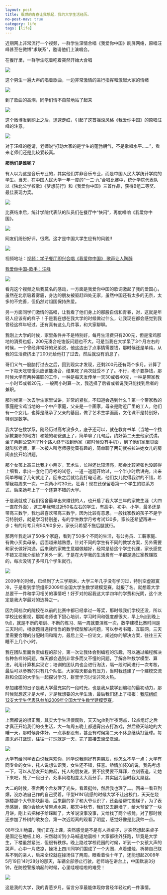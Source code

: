 ```yaml
---
layout: post
title: 很燃的青春让我想起，我的大学生活经历。
no-post-nav: true
category: life
tags: [life]
---
```


近期网上非常流行一个视频，一群学生深情合唱《我爱你中国》刷屏网络，原唱汪峰甚至在微博"求联系"，邀请他们上演唱会。

在餐厅里，一群学生吃着吃着突然开始大合唱

![](http://www.yvantan.com/assets/images/2017/life/ren1.png)  

这个男生一遍大声的唱着歌曲，一边非常激情的进行指挥和激起大家的情绪

![](http://www.yvantan.com/assets/images/2017/life/ren2.png)  

到了歌曲的高潮，同学们情不自禁地站了起来

![](http://www.yvantan.com/assets/images/2017/life/ren3.png)  


这个微博发到网上之后，迅速走红，引起了这首摇滚风格《我爱你中国》的原唱汪峰的注意。

![](http://www.yvantan.com/assets/images/2017/life/ren4.png)  

对于汪峰的邀请，老师说“打动大家的是学生的蓬勃朝气，不是歌唱水平……”，看来老师们还是比较爱较真。

**那他们是谁呢？**

有人以为这是音乐专业的，其实他们并非音乐专业，而是中国人民大学统计学院的学生。当天，在中国人民大学一年一度的“一二·九”合唱比赛中，统计学院代表队以《陕北公学校歌》《梦想前行》和《我爱你中国》三首作品，获得B组二等奖、最佳表现力奖。

![](http://www.yvantan.com/assets/images/2017/life/ren5.jpg)

比赛结束后，统计学院代表队的队员们在餐厅中“快闪”，再度唱响《我爱你中国》。

![](http://www.yvantan.com/assets/images/2017/life/ren6.jpg)

网友们纷纷好评，很燃，这才是中国大学生应有的风貌!!

![](http://www.yvantan.com/assets/images/2017/life/ren7.png)

视频地址：[视频：学子餐厅即兴合唱《我爱你中国》 歌声让人陶醉](http://v.ifeng.com/video_10075715.shtml)

[我爱你中国-歌手：汪峰](http://music.163.com/#/m/song?id=155922&userid=613401)

![](http://www.yvantan.com/assets/images/2017/life/love.png)  

看完这个视频之后我莫名的感动，一方面是我爱你中国的歌词激起了我的爱国心，虽然在北京吸着雾霾，身边的朋友被驱赶四处无家，虽然中国还有太多的无奈，太多的不完善，但仍然对祖国保持热爱。

另一方面同学们激情的高唱，让我看了他们身上的那股自信和青春，对，这就是年轻人应该有的样子！于是我在想在我大学的时候做过什么，让我现在都会感觉到我曾经这样年轻过。还有真有这么几件事，和大家聊聊。

我刚上大学的时候，家里条件并不是特别好，每月生活费只有200元，但是宝鸡那地的消费也低，200元凑合吃饱饭问题也不大。可是当我在大学呆了3个月左右的时候，一个曾经非常好的兄弟说，他这边出了点事情需要钱，那时候还是单纯，从我的生活费挤出了200元给他打了过去，然后就没有消息了。

哥们义气一股脑打过去之后，回到现实才发现，还剩200元还有两个多月。计算了一下每天吃顿馒头应该能凑合，结果吃了两次就受不了了。不行，老子要挣钱，那时候大学有两种兼职的工作，一种是每天发传单一天30或者40元，一种是带家教一小时15或者20元，一般两小时算一次，我选择了后者或者说我只能找到后者的兼职。

那时候第一次去学生家里试讲，非常的紧张，不知道会遇到什么？第一个带家教的家庭是宝鸡当地的一个中产家庭，父亲是一个画家，母亲是附近厂里的工人，他们有一个女儿，也算是继承了父亲的基因，做了艺术生学画画，文化课不是特别好，特别是数学。

我大学在数学系，刚经历过高考没多久，底子还可以，就在教育书单（当地一个找家教兼职的地方）和她的老爸遇上了，简单聊了几句后，约好第二天去他家试讲。坐了两趟公交问了N个路人终于找到他家（那时候没有手机），到了他们家里见面就叫张老师，第一次被人叫老师感觉蛮有趣的，简单聊了两句就被拉进她女儿的房间直接开始讲题。

那个女孩上高三比我才小两岁，艺术生，长得还比较漂亮，那会比较紧张也没顾得上细看，拿出一套他们月考的试卷，一道一道题开始过，一个半小时后讲完，出来简单寒暄了几句就走了。回来之后就给我打电话说，他们女儿觉得我讲的不错，希望我每周来一次，一次两小时30元，狂喜！现在还保留着第一个学生的联系方式，后来她考上了一个还算不错的大学。

于是我就成了我们宿舍最早出来赚钱的人，也开启了我大学三年的家教生涯（大四一直在外面），这三年我带过近50名左右的学生，有高中、初中、小学，最多还是带高三数学，我也最喜欢带高三数学，因为比较有意思。一般找家教的孩子不是学习特别好，就是学习特别差，有的学生数学月考考试130多，家长还希望再进一步；有的月考只有50/60多分，家长只希望不拖后腿就行。

那两年我走进了50多个家庭，看到了50多个不同的生活，有公务员、工薪家庭、有做小买卖母亲。后面越来越熟悉，针对不同的学生有不同的教学方案，另外需要和家长做好沟通，后来我的家教生意越做越好，经常是给这个学生代课，家长感觉不错又把我介绍给了另外一家，于是在大学我的生活费有一半都是通过家教赚取的，每次没钱了多带几个学生就行。

![](http://www.yvantan.com/assets/images/2017/life/baoji.png)

2009年的时候，已经到了大三学期末，大学三年几乎没有学习过，特别空虚寂寞冷，于是看到学院组织2009年全国大学生数学建模竞赛，就报了名。就想着大学总要干一件和学习相关的事情吧！好歹对的起我这大学四年的学费和光阴，这个决定是我大学最对的选择之一。

因为同档次的院校在以前的比赛中都已经拿过一等奖，那时候我们学校还没，所以学校比较重视，那期老师也下狠心培训，学习时间和强度都很大，早上9点到晚上9点，就是不断的培训、不断的练习、隔一周就要演练一次，数学建模比赛时间是三天时间，根据题目选择恰当的数学模型解决问题，可以参考书籍、互联网，三天里需要合理的分配时间和精力，最后上交一份论文，阐述你的解决方案，往往三天睡不上几个小时。

我在团队里面负责编程的部分，第一次让我体会到编程的乐趣，可以通过编程解决各种各样的问题，每天都会遇到非常多而又不懂的问题，了解各种数学模型、算法，利用计算机实现它；培训的团队内也会进行淘汰，隔一段时间进行一次考核，最后可以参赛的只有几个队伍，大家每天都会有压力，当时我还建了一个建模交流群和全国的大学生一起探讨学习，群里学习讨论非常火热。

参加建模的日子是我大学最充实的一段时光，也是我从数学到编程的最初动力，那时候就想这才是大学，才是我想要的大学生活，最后我们还上了校报：[我院组织12支大学生代表队参加2009年全国大学生数学建模竞赛](http://www.bjwlxy.cn/info/1040/14472.htm)。

![](http://www.yvantan.com/assets/images/2017/life/jianmo.jpg)

上面都说的很正面，其实大学生活很腐败，天天hgih到半夜两点，12点熄灯之后才真正开始我们的夜生活，大一每周五晚上都通宵出去打游戏，然后昏天暗地的大睡一天，那时候身体好，一点事都没有，甚至有时候第二天不休息继续打篮球。每周末必打篮球，往往一打球就是一天，完了直接去澡堂洗澡。

![](http://www.yvantan.com/assets/images/2017/life/lanqiu.png)

大学有给同学表白说我喜欢你，同学说我刚好有男朋友，你怎么不早一点；大学有同专业的女生，托人说想认识我，女生还不错，狂喜。矫情加装X的说，我先考虑一下，可以从朋友开始做起，托人的朋友说，要不接受要不拜拜，立刻答道，让她下来吧，处了一段日子，处事风格相差太大而分手，其实因为当时我太屌丝。

大二的时候，宿舍两个舍友理了光头，看着挺帅，然后我也理了。。。回来一看丑到爆，没办法自己作的自己受着。甲型H1N1流感的时候大学不让出校门，天天在烧锅楼那个大爷那块翻墙，后来翻的多了和大爷认识了，还会给帮忙搬梯子，为了表示感谢，偶尔会给大爷带点水果，那天中秋节，我们又去翻墙了，给大爷留了一块月饼，刚上去把梯子给踩断了，大爷说没事没事，又给找了两个板凳。对了那时候还参加了朴树的歌友会，第一次近距离的观看了明星，感觉好像是比我帅一点。

08年汶川地震，我们正在上课，突然感觉是不是有人摇桌子，才突然想起来桌子是固定在地板上的，突然就听到小马喊道地震啦！大家都往外狂跑，毕竟是大学生，下楼虽然紧张，但很有秩序。晚上路过学校花园的时候，听到一个女孩大声的哭声，心中一片悲凉，操场上四川同学们围成了一个大圈，点着蜡烛，祈祷自己联系不到的亲人，后来全校就在操场住了两周。眼看着快十年了，还能想起2008年5月19日14时28分的那天，车辆全部停止行驶，老师站在讲台上，中国默哀3分钟，在防控警报响起的时候，心里哇哩哇啦的难受！

![](http://www.yvantan.com/assets/images/2017/life/caochang.png)

这是我的大学，我的青葱岁月。留言分享最能体现你曾经年轻过的一件事情。

